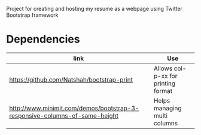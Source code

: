 Project for creating and hosting my resume as a webpage using Twitter Bootstrap framework

# Dependencies
| link | Use |
| ----- | ----- |
| https://github.com/Natshah/bootstrap-print | Allows col-p-xx for printing format |
| http://www.minimit.com/demos/bootstrap-3-responsive-columns-of-same-height | Helps managing multi columns |

